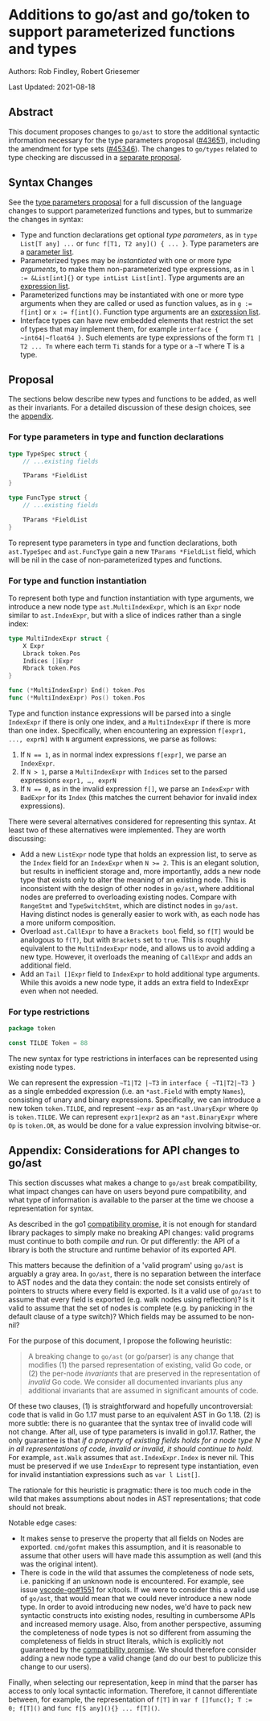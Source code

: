# Additions to go/ast and go/token to support parameterized functions and types

Authors: Rob Findley, Robert Griesemer

Last Updated: 2021-08-18

## Abstract

This document proposes changes to `go/ast` to store the additional syntactic information necessary for the type parameters proposal ([#43651](https://golang.org/issues/43651)), including the amendment for type sets ([#45346](https://golang.org/issues/45346)). The changes to `go/types` related to type checking are discussed in a [separate proposal](https://golang.org/cl/328610).

## Syntax Changes

See the [type parameters proposal] for a full discussion of the language changes to support parameterized functions and types, but to summarize the changes in syntax:

- Type and function declarations get optional _type parameters_, as in `type  List[T any] ...` or `func f[T1, T2 any]() { ... }`. Type parameters are a [parameter list].
- Parameterized types may be _instantiated_ with one or more _type arguments_, to make them non-parameterized type expressions, as in `l := &List[int]{}` or `type intList List[int]`.  Type arguments are an [expression list].
- Parameterized functions may be instantiated with one or more type arguments when they are called or used as function values, as in `g := f[int]` or `x := f[int]()`. Function type arguments are an [expression list].
- Interface types can have new embedded elements that restrict the set of types that may implement them, for example `interface { ~int64|~float64 }`. Such elements are type expressions of the form `T1 | T2 ... Tn` where each term `Ti` stands for a type or a `~T` where T is a type.

## Proposal

The sections below describe new types and functions to be added, as well as their invariants. For a detailed discussion of these design choices, see the [appendix](#appendix_considerations-for-api-changes-to-go_ast).

### For type parameters in type and function declarations

```go
type TypeSpec struct {
	// ...existing fields

	TParams *FieldList
}

type FuncType struct {
	// ...existing fields

	TParams *FieldList
}
```

To represent type parameters in type and function declarations, both `ast.TypeSpec` and `ast.FuncType` gain a new `TParams *FieldList` field, which will be nil in the case of non-parameterized types and functions.

### For type and function instantiation

To represent both type and function instantiation with type arguments, we introduce a new node type `ast.MultiIndexExpr`, which is an `Expr` node similar to `ast.IndexExpr`, but with a slice of indices rather than a single index:

```go
type MultiIndexExpr struct {
	X Expr
	Lbrack token.Pos
	Indices []Expr
	Rbrack token.Pos
}

func (*MultiIndexExpr) End() token.Pos
func (*MultiIndexExpr) Pos() token.Pos
```

Type and function instance expressions will be parsed into a single `IndexExpr` if there is only one index, and a `MultiIndexExpr` if there is more than one index. Specifically, when encountering an expression `f[expr1, ..., exprN]` with `N` argument expressions, we parse as follows:

1. If `N == 1`, as in normal index expressions `f[expr]`, we parse an `IndexExpr`.
2. If `N > 1`, parse a `MultiIndexExpr` with `Indices` set to the parsed expressions `expr1, …, exprN`
3. If `N == 0`, as in the invalid expression `f[]`, we parse an `IndexExpr` with `BadExpr` for its `Index` (this matches the current behavior for invalid index expressions).

There were several alternatives considered for representing this syntax. At least two of these alternatives were implemented. They are worth discussing:
 - Add a new `ListExpr` node type that holds an expression list, to serve as the `Index` field for an `IndexExpr` when `N >= 2`.  This is an elegant solution, but results in inefficient storage and, more importantly, adds a new node type that exists only to alter the meaning of an existing node. This is inconsistent with the design of other nodes in `go/ast`, where additional nodes are preferred to overloading existing nodes. Compare with `RangeStmt` and `TypeSwitchStmt`, which are distinct nodes in `go/ast`. Having distinct nodes is generally easier to work with, as each node has a more uniform composition.
 - Overload `ast.CallExpr` to have a `Brackets bool` field, so `f[T]` would be analogous to `f(T)`, but with `Brackets` set to `true`. This is roughly equivalent to the `MultiIndexExpr` node, and allows us to avoid adding a new type. However, it overloads the meaning of `CallExpr` and adds an additional field.
 - Add an `Tail []Expr` field to `IndexExpr` to hold additional type arguments. While this avoids a new node type, it adds an extra field to IndexExpr even when not needed.

### For type restrictions

```go
package token

const TILDE Token = 88
```

The new syntax for type restrictions in interfaces can be represented using existing node types.

We can represent the expression `~T1|T2 |~T3` in `interface { ~T1|T2|~T3 }` as a single embedded expression (i.e. an `*ast.Field` with empty `Names`), consisting of unary and binary expressions. Specifically, we can introduce a new token `token.TILDE`, and represent `~expr` as an `*ast.UnaryExpr` where `Op` is `token.TILDE`. We can represent `expr1|expr2` as an `*ast.BinaryExpr` where `Op` is `token.OR`, as would be done for a value expression involving bitwise-or.

## Appendix: Considerations for API changes to go/ast

This section discusses what makes a change to `go/ast` break compatibility, what impact changes can have on users beyond pure compatibility, and what type of information is available to the parser at the time we choose a representation for syntax.

As described in the go1 [compatibility promise], it is not enough for standard library packages to simply make no breaking API changes: valid programs must continue to both compile *and* run. Or put differently: the API of a library is both the structure and runtime behavior of its exported API.

This matters because the definition of a 'valid program' using `go/ast` is arguably a gray area. In `go/ast`, there is no separation between the interface to AST nodes and the data they contain: the node set consists entirely of pointers to structs where every field is exported. Is it a valid use of `go/ast` to assume that every field is exported (e.g. walk nodes using reflection)? Is it valid to assume that the set of nodes is complete (e.g. by panicking in the default clause of a type switch)? Which fields may be assumed to be non-nil?

For the purpose of this document, I propose the following heuristic:

> A breaking change to `go/ast` (or go/parser) is any change that modifies (1)
> the parsed representation of existing, valid Go code, or (2) the per-node
> _invariants_ that are preserved in the representation of _invalid_ Go code.
> We consider all documented invariants plus any additional invariants that are
> assumed in significant amounts of code.

Of these two clauses, (1) is straightforward and hopefully uncontroversial: code that is valid in Go 1.17 must parse to an equivalent AST in Go 1.18. (2) is more subtle: there is no guarantee that the syntax tree of invalid code will not change. After all, use of type parameters is invalid in go1.17. Rather, the only guarantee is that _if a property of existing fields holds for a node type N in all representations of code, invalid or invalid, it should continue to hold_. For example, `ast.Walk` assumes that `ast.IndexExpr.Index` is never nil. This must be preserved if we use `IndexExpr` to represent type instantiation, even for invalid instantiation expressions such as `var l List[]`.

The rationale for this heuristic is pragmatic: there is too much code in the wild that makes assumptions about nodes in AST representations; that code should not break.

Notable edge cases:
 - It makes sense to preserve the property that all fields on Nodes are exported. `cmd/gofmt` makes this assumption, and it is reasonable to assume that other users will have made this assumption as well (and this was the original intent).
 - There is code in the wild that assumes the completeness of node sets, i.e. panicking if an unknown node is encountered. For example, see issue [vscode-go#1551](https://github.com/golang/vscode-go/issues/1551) for x/tools. If we were to consider this a valid use of `go/ast`, that would mean that we could never introduce a new node type. In order to avoid introducing new nodes, we'd have to pack new syntactic constructs into existing nodes, resulting in cumbersome APIs and increased memory usage. Also, from another perspective, assuming the completeness of node types is not so different from assuming the completeness of fields in struct literals, which is explicitly not guaranteed by the [compatibility promise]. We should therefore consider adding a new node type a valid change (and do our best to publicize this change to our users).

Finally, when selecting our representation, keep in mind that the parser has access to only local syntactic information. Therefore, it cannot differentiate between, for example, the representation of `f[T]` in `var f []func(); T := 0; f[T]()` and `func f[S any](){} ... f[T]()`.

[expression list]: https://golang.org/ref/spec#ExpressionList
[type parameters proposal]: https://go.googlesource.com/proposal/+/refs/heads/master/design/43651-type-parameters.md
[parameter list]: https://golang.org/ref/spec#ParameterList
[compatibility promise]: https://golang.org/doc/go1compat
